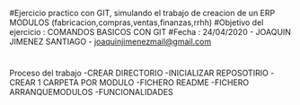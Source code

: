 #Ejercicio practico con GIT, simulando el trabajo de creacion de un ERP MODULOS (fabricacion,compras,ventas,finanzas,rrhh)
#Objetivo del ejercicio : COMANDOS BASICOS CON GIT 
#Fecha : 24/04/2020 - JOAQUIN JIMENEZ SANTIAGO - joaquinjimenezmail@gmail.com
#
Proceso del trabajo 
	-CREAR DIRECTORIO
	-INICIALIZAR REPOSOTIRIO
	-CREAR 1 CARPETA POR MODULO
	-FICHERO README
	-FICHERO ARRANQUEMODULOS
	-FUNCIONALIDADES
